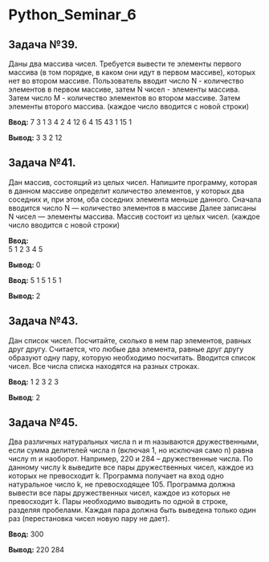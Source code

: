 # Python_Seminar_6

## Задача №39.

Даны два массива чисел. Требуется вывести те элементы
первого массива (в том порядке, в каком они идут в первом
массиве), которых нет во втором массиве. Пользователь вводит
число N - количество элементов в первом массиве, затем N
чисел - элементы массива. Затем число M - количество
элементов во втором массиве. Затем элементы второго массива.
(каждое число вводится с новой строки)

**Ввод:** 
7
3 1 3 4 2 4 12
6
4 15 43 1 15 1

**Вывод:**
3 3 2 12


## Задача №41. 

Дан массив, состоящий из целых чисел. Напишите
программу, которая в данном массиве определит
количество элементов, у которых два соседних и, при
этом, оба соседних элемента меньше данного. Сначала
вводится число N — количество элементов в массиве
Далее записаны N чисел — элементы массива. Массив
состоит из целых чисел.
(каждое число вводится с новой строки)

**Ввод:**         
5
1 2 3 4 5

**Вывод:**
0

**Ввод:**
5
1 5 1 5 1

**Вывод:**
2



## Задача №43. 
Дан список чисел. Посчитайте, сколько в нем пар
элементов, равных друг другу. Считается, что любые
два элемента, равные друг другу образуют одну пару,
которую необходимо посчитать. Вводится список
чисел. Все числа списка находятся на разных
строках.

**Ввод:**
1 2 3 2 3

**Вывод**:
2


## Задача №45. 
Два различных натуральных числа n и m называются
дружественными, если сумма делителей числа n
(включая 1, но исключая само n) равна числу m и
наоборот. Например, 220 и 284 – дружественные числа.
По данному числу k выведите все пары дружественных
чисел, каждое из которых не превосходит k. Программа
получает на вход одно натуральное число k, не
превосходящее 105. Программа должна вывести все
пары дружественных чисел, каждое из которых не
превосходит k. Пары необходимо выводить по одной в
строке, разделяя пробелами. Каждая пара должна быть
выведена только один раз (перестановка чисел новую
пару не дает).

**Ввод:**
300

**Вывод:**
220 284
